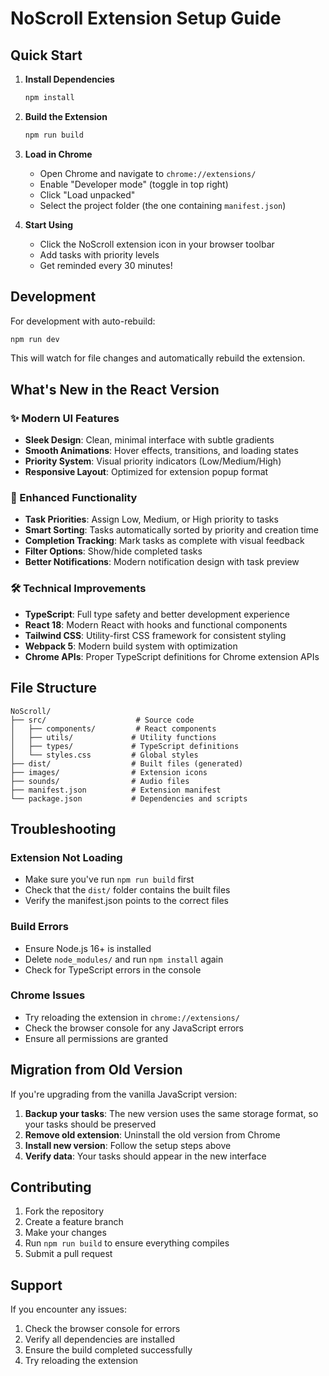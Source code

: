 # NoScroll Extension Setup Guide

## Quick Start

1. **Install Dependencies**
   ```bash
   npm install
   ```

2. **Build the Extension**
   ```bash
   npm run build
   ```

3. **Load in Chrome**
   - Open Chrome and navigate to `chrome://extensions/`
   - Enable "Developer mode" (toggle in top right)
   - Click "Load unpacked"
   - Select the project folder (the one containing `manifest.json`)

4. **Start Using**
   - Click the NoScroll extension icon in your browser toolbar
   - Add tasks with priority levels
   - Get reminded every 30 minutes!

## Development

For development with auto-rebuild:
```bash
npm run dev
```

This will watch for file changes and automatically rebuild the extension.

## What's New in the React Version

### ✨ Modern UI Features
- **Sleek Design**: Clean, minimal interface with subtle gradients
- **Smooth Animations**: Hover effects, transitions, and loading states
- **Priority System**: Visual priority indicators (Low/Medium/High)
- **Responsive Layout**: Optimized for extension popup format

### 🎯 Enhanced Functionality
- **Task Priorities**: Assign Low, Medium, or High priority to tasks
- **Smart Sorting**: Tasks automatically sorted by priority and creation time
- **Completion Tracking**: Mark tasks as complete with visual feedback
- **Filter Options**: Show/hide completed tasks
- **Better Notifications**: Modern notification design with task preview

### 🛠 Technical Improvements
- **TypeScript**: Full type safety and better development experience
- **React 18**: Modern React with hooks and functional components
- **Tailwind CSS**: Utility-first CSS framework for consistent styling
- **Webpack 5**: Modern build system with optimization
- **Chrome APIs**: Proper TypeScript definitions for Chrome extension APIs

## File Structure

```
NoScroll/
├── src/                    # Source code
│   ├── components/         # React components
│   ├── utils/             # Utility functions
│   ├── types/             # TypeScript definitions
│   └── styles.css         # Global styles
├── dist/                  # Built files (generated)
├── images/                # Extension icons
├── sounds/                # Audio files
├── manifest.json          # Extension manifest
└── package.json           # Dependencies and scripts
```

## Troubleshooting

### Extension Not Loading
- Make sure you've run `npm run build` first
- Check that the `dist/` folder contains the built files
- Verify the manifest.json points to the correct files

### Build Errors
- Ensure Node.js 16+ is installed
- Delete `node_modules/` and run `npm install` again
- Check for TypeScript errors in the console

### Chrome Issues
- Try reloading the extension in `chrome://extensions/`
- Check the browser console for any JavaScript errors
- Ensure all permissions are granted

## Migration from Old Version

If you're upgrading from the vanilla JavaScript version:

1. **Backup your tasks**: The new version uses the same storage format, so your tasks should be preserved
2. **Remove old extension**: Uninstall the old version from Chrome
3. **Install new version**: Follow the setup steps above
4. **Verify data**: Your tasks should appear in the new interface

## Contributing

1. Fork the repository
2. Create a feature branch
3. Make your changes
4. Run `npm run build` to ensure everything compiles
5. Submit a pull request

## Support

If you encounter any issues:
1. Check the browser console for errors
2. Verify all dependencies are installed
3. Ensure the build completed successfully
4. Try reloading the extension 